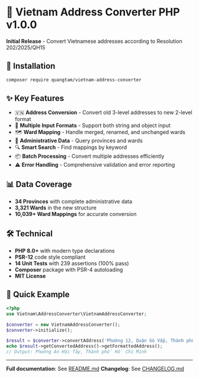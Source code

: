# 🎉 Vietnam Address Converter PHP v1.0.0

**Initial Release** - Convert Vietnamese addresses according to Resolution 202/2025/QH15

## 🚀 Installation

```bash
composer require quangtam/vietnam-address-converter
```

## ✨ Key Features

- 🇻🇳 **Address Conversion** - Convert old 3-level addresses to new 2-level format
- 📝 **Multiple Input Formats** - Support both string and object input
- 🗺️ **Ward Mapping** - Handle merged, renamed, and unchanged wards
- 🏢 **Administrative Data** - Query provinces and wards
- 🔍 **Smart Search** - Find mappings by keyword
- 📦 **Batch Processing** - Convert multiple addresses efficiently
- ⚠️ **Error Handling** - Comprehensive validation and error reporting

## 📊 Data Coverage

- **34 Provinces** with complete administrative data
- **3,321 Wards** in the new structure
- **10,039+ Ward Mappings** for accurate conversion

## 🛠️ Technical

- **PHP 8.0+** with modern type declarations
- **PSR-12** code style compliant
- **14 Unit Tests** with 239 assertions (100% pass)
- **Composer** package with PSR-4 autoloading
- **MIT License**

## 📝 Quick Example

```php
<?php
use Vietnam\AddressConverter\VietnamAddressConverter;

$converter = new VietnamAddressConverter();
$converter->initialize();

$result = $converter->convertAddress('Phường 12, Quận Gò Vấp, Thành phố Hồ Chí Minh');
echo $result->getConvertedAddress()->getFormattedAddress();
// Output: Phường An Hội Tây, Thành phố Hồ Chí Minh
```

---

**Full documentation**: See [README.md](https://github.com/quangtam/vietnam-address-converter-php/blob/main/README.md)
**Changelog**: See [CHANGELOG.md](https://github.com/quangtam/vietnam-address-converter-php/blob/main/CHANGELOG.md)

